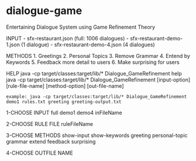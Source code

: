 # dialogue-game
Entertaining Dialogue System using Game Refinement Theory



INPUT
	- sfx-restaurant.json (full: 1006 dialogues)
	- sfx-restaurant-demo-1.json (1 dialogue)
	- sfx-restaurant-demo-4.json (4 dialogues)
	

METHODS
	1. Greetings
	2. Personal Topics
	3. Remove Grammar
	4. Entend by Keywords
	5. Feedback more detail to users
	6. Make surprising for users

	
HELP
	java -cp target/classes:target/lib/* Dialogue_GameRefinement help
	java -cp target/classes:target/lib/* Dialogue_GameRefinement [input-option] [rule-file-name] [method-option] [out-file-name]
	
	example: java -cp target/classes:target/lib/* Dialogue_GameRefinement demo1 rules.txt greeting greeting-output.txt
	
1-CHOOSE INPUT
	full
	demo1
	demo4
	inFileName

2-CHOOSE RULE FILE
	ruleFileName
	
3-CHOOSE METHODS
	show-input
	show-keywords
	greeting
	personal-topic
	grammar
	extend
	feedback
	surprising

4-CHOOSE OUTFILE NAME
